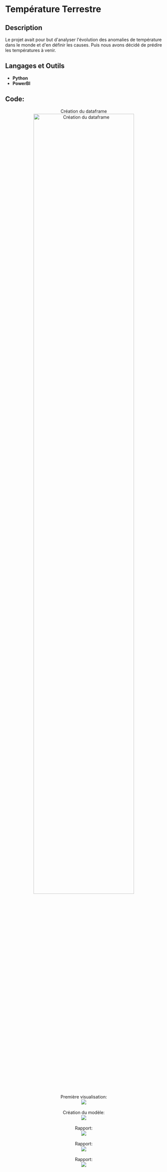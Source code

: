 <h1>Température Terrestre</h1>

<h2>Description</h2>
Le projet avait pour but d'analyser l'évolution des anomalies de température dans le monde et d'en définir les causes. Puis nous avons décidé de prédire les températures à venir. 
<br />

<h2>Langages et Outils</h2>

- <b>Python</b> 
- <b>PowerBI</b>

<h2>Code:</h2>

<p align="center">
Création du dataframe <br/>
<img src="[https://i.imgur.com/62TgaWL.png](https://i.imgur.com/mcPfkk7.png)" height="80%" width="80%" alt="Création du dataframe"/>
<br />
<br />
Première visualisation:  <br/>
<img src="https://imgur.com/YVKyST6"/>
<br />
<br />
Création du modèle: <br/>
<img src="https://imgur.com/undefined"/>
<br />
<br />
Rapport:  <br/>
<img src="https://imgur.com/JmsTQeM"/>
<br />
<br />
Rapport:  <br/>
<img src="https://imgur.com/WOdSmNt"/>
<br />
<br />
Rapport:  <br/>
<img src="https://imgur.com/8V1u8g8"/>
<br />
<br />

</p>

<!--
 ```diff
- text in red
+ text in green
! text in orange
# text in gray
@@ text in purple (and bold)@@
```
--!>
